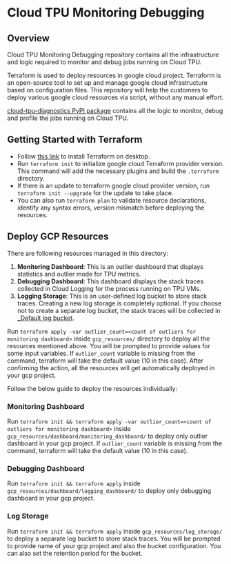 <!--
 Copyright 2023 Google LLC
 
 Licensed under the Apache License, Version 2.0 (the "License");
 you may not use this file except in compliance with the License.
 You may obtain a copy of the License at
 
      https://www.apache.org/licenses/LICENSE-2.0
 
 Unless required by applicable law or agreed to in writing, software
 distributed under the License is distributed on an "AS IS" BASIS,
 WITHOUT WARRANTIES OR CONDITIONS OF ANY KIND, either express or implied.
 See the License for the specific language governing permissions and
 limitations under the License.
 -->
# Cloud TPU Monitoring Debugging

## Overview

Cloud TPU Monitoring Debugging repository contains all the infrastructure and logic required to monitor and debug jobs running on Cloud TPU.

Terraform is used to deploy resources in google cloud project.
Terraform is an open-source tool to set up and manage google cloud
infrastructure based on configuration files. This repository will help the
customers to deploy various google cloud resources via script, without any
manual effort.

[cloud-tpu-diagnostics PyPI package]((https://pypi.org/project/cloud-tpu-diagnostics)) contains all the logic to monitor, debug and profile the jobs running on Cloud TPU.

## Getting Started with Terraform

-   Follow [this link](https://developer.hashicorp.com/terraform/tutorials/gcp-get-started/install-cli) to install Terraform on desktop.
-   Run `terraform init` to
    initialize google cloud Terraform provider version. This command will add
    the necessary plugins and build the `.terraform` directory.
-   If there is an update to terraform google cloud provider version, run
    `terraform init --upgrade` for the update to take place.
-   You can also run `terraform plan` to validate resource declarations,
    identify any syntax errors, version mismatch before deploying the resources.

## Deploy GCP Resources
There are following resources managed in this directory:

1. **Monitoring Dashboard**: This is an outlier dashboard that displays statistics and outlier mode for TPU metrics.
2. **Debugging Dashboard**: This dashboard displays the stack traces collected in Cloud Logging for the process running on TPU VMs.
3. **Logging Storage**: This is an user-defined log bucket to store stack traces. Creating a new log storage is completely optional. If you choose not to create a separate log bucket, the stack traces will be collected in [_Default log bucket](https://cloud.google.com/logging/docs/routing/overview#default-bucket).

Run `terraform apply -var outlier_count=<count of outliers for monitoring dashboard>` inside `gcp_resources/` directory to deploy all the resources mentioned above. You will be prompted to provide values for some input variables. If `outlier_count` variable is missing from the command, terraform will take the default value (10 in this case). After confirming the action, all the resources will get automatically deployed in your gcp project.

Follow the below guide to deploy the resources individually:
### Monitoring Dashboard
Run `terraform init && terraform apply -var outlier_count=<count of outliers for monitoring dashboard>` inside `gcp_resources/dashboard/monitoring_dashboard/` to deploy only outlier dashboard in your gcp project. If `outlier_count` variable is missing from the command, terraform will take the default value (10 in this case).

### Debugging Dashboard
Run `terraform init && terraform apply` inside `gcp_resources/dashboard/logging_dashboard/` to deploy only debugging dashboard in your gcp project.

### Log Storage
Run `terraform init && terraform apply` inside `gcp_resources/log_storage/` to deploy a separate log bucket to store stack traces. You will be prompted to provide name of your gcp project and also the bucket configuration. You can also set the retention period for the bucket.